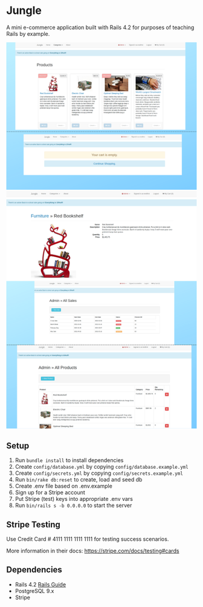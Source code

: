 # Jungle

A mini e-commerce application built with Rails 4.2 for purposes of teaching Rails by example.

!["Home page"](https://github.com/DenysPyshniuk/jungle/blob/master/docs/images/1.1.png?raw=true)
!["Product"](https://github.com/DenysPyshniuk/jungle/blob/master/docs/images/1.2.png?raw=true)
!["Admin"](https://github.com/DenysPyshniuk/jungle/blob/master/docs/images/2.png?raw=true)

## Setup

1. Run `bundle install` to install dependencies
2. Create `config/database.yml` by copying `config/database.example.yml`
3. Create `config/secrets.yml` by copying `config/secrets.example.yml`
4. Run `bin/rake db:reset` to create, load and seed db
5. Create .env file based on .env.example
6. Sign up for a Stripe account
7. Put Stripe (test) keys into appropriate .env vars
8. Run `bin/rails s -b 0.0.0.0` to start the server

## Stripe Testing

Use Credit Card # 4111 1111 1111 1111 for testing success scenarios.

More information in their docs: <https://stripe.com/docs/testing#cards>

## Dependencies

- Rails 4.2 [Rails Guide](http://guides.rubyonrails.org/v4.2/)
- PostgreSQL 9.x
- Stripe
